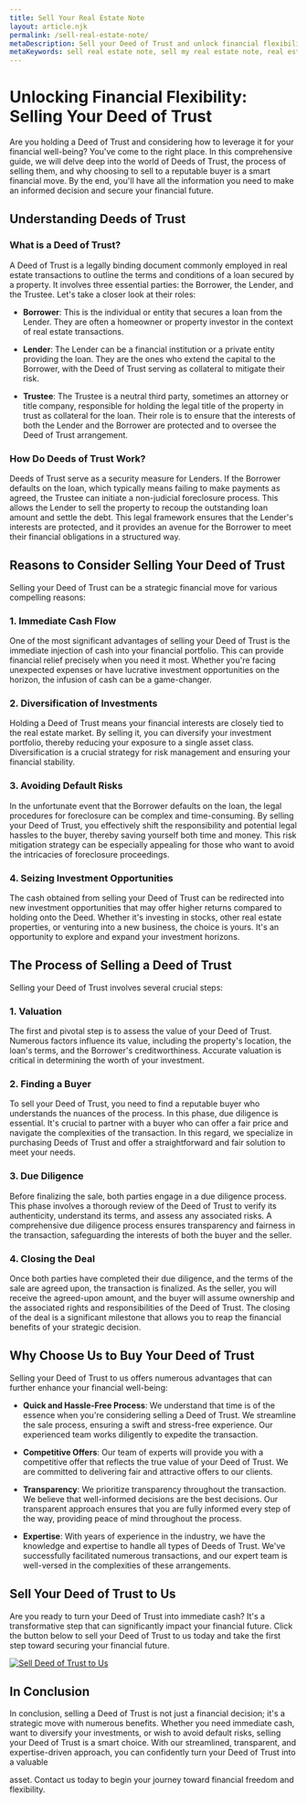```yaml
---
title: Sell Your Real Estate Note
layout: article.njk
permalink: /sell-real-estate-note/
metaDescription: Sell your Deed of Trust and unlock financial flexibility. Get a competitive offer from our experienced team and experience a quick and hassle-free process.
metaKeywords: sell real estate note, sell my real estate note, real estate note sale, real estate note buyer
---
```


# **Unlocking Financial Flexibility: Selling Your Deed of Trust**

Are you holding a Deed of Trust and considering how to leverage it for your financial well-being? You've come to the right place. In this comprehensive guide, we will delve deep into the world of Deeds of Trust, the process of selling them, and why choosing to sell to a reputable buyer is a smart financial move. By the end, you'll have all the information you need to make an informed decision and secure your financial future.

## **Understanding Deeds of Trust**

### **What is a Deed of Trust?**

A Deed of Trust is a legally binding document commonly employed in real estate transactions to outline the terms and conditions of a loan secured by a property. It involves three essential parties: the Borrower, the Lender, and the Trustee. Let's take a closer look at their roles:

- **Borrower**: This is the individual or entity that secures a loan from the Lender. They are often a homeowner or property investor in the context of real estate transactions.

- **Lender**: The Lender can be a financial institution or a private entity providing the loan. They are the ones who extend the capital to the Borrower, with the Deed of Trust serving as collateral to mitigate their risk.

- **Trustee**: The Trustee is a neutral third party, sometimes an attorney or title company, responsible for holding the legal title of the property in trust as collateral for the loan. Their role is to ensure that the interests of both the Lender and the Borrower are protected and to oversee the Deed of Trust arrangement.

### **How Do Deeds of Trust Work?**

Deeds of Trust serve as a security measure for Lenders. If the Borrower defaults on the loan, which typically means failing to make payments as agreed, the Trustee can initiate a non-judicial foreclosure process. This allows the Lender to sell the property to recoup the outstanding loan amount and settle the debt. This legal framework ensures that the Lender's interests are protected, and it provides an avenue for the Borrower to meet their financial obligations in a structured way.

## **Reasons to Consider Selling Your Deed of Trust**

Selling your Deed of Trust can be a strategic financial move for various compelling reasons:

### **1. Immediate Cash Flow**

One of the most significant advantages of selling your Deed of Trust is the immediate injection of cash into your financial portfolio. This can provide financial relief precisely when you need it most. Whether you're facing unexpected expenses or have lucrative investment opportunities on the horizon, the infusion of cash can be a game-changer.

### **2. Diversification of Investments**

Holding a Deed of Trust means your financial interests are closely tied to the real estate market. By selling it, you can diversify your investment portfolio, thereby reducing your exposure to a single asset class. Diversification is a crucial strategy for risk management and ensuring your financial stability.

### **3. Avoiding Default Risks**

In the unfortunate event that the Borrower defaults on the loan, the legal procedures for foreclosure can be complex and time-consuming. By selling your Deed of Trust, you effectively shift the responsibility and potential legal hassles to the buyer, thereby saving yourself both time and money. This risk mitigation strategy can be especially appealing for those who want to avoid the intricacies of foreclosure proceedings.

### **4. Seizing Investment Opportunities**

The cash obtained from selling your Deed of Trust can be redirected into new investment opportunities that may offer higher returns compared to holding onto the Deed. Whether it's investing in stocks, other real estate properties, or venturing into a new business, the choice is yours. It's an opportunity to explore and expand your investment horizons.

## **The Process of Selling a Deed of Trust**

Selling your Deed of Trust involves several crucial steps:

### **1. Valuation**

The first and pivotal step is to assess the value of your Deed of Trust. Numerous factors influence its value, including the property's location, the loan's terms, and the Borrower's creditworthiness. Accurate valuation is critical in determining the worth of your investment.

### **2. Finding a Buyer**

To sell your Deed of Trust, you need to find a reputable buyer who understands the nuances of the process. In this phase, due diligence is essential. It's crucial to partner with a buyer who can offer a fair price and navigate the complexities of the transaction. In this regard, we specialize in purchasing Deeds of Trust and offer a straightforward and fair solution to meet your needs.

### **3. Due Diligence**

Before finalizing the sale, both parties engage in a due diligence process. This phase involves a thorough review of the Deed of Trust to verify its authenticity, understand its terms, and assess any associated risks. A comprehensive due diligence process ensures transparency and fairness in the transaction, safeguarding the interests of both the buyer and the seller.

### **4. Closing the Deal**

Once both parties have completed their due diligence, and the terms of the sale are agreed upon, the transaction is finalized. As the seller, you will receive the agreed-upon amount, and the buyer will assume ownership and the associated rights and responsibilities of the Deed of Trust. The closing of the deal is a significant milestone that allows you to reap the financial benefits of your strategic decision.

## **Why Choose Us to Buy Your Deed of Trust**

Selling your Deed of Trust to us offers numerous advantages that can further enhance your financial well-being:

- **Quick and Hassle-Free Process**: We understand that time is of the essence when you're considering selling a Deed of Trust. We streamline the sale process, ensuring a swift and stress-free experience. Our experienced team works diligently to expedite the transaction.

- **Competitive Offers**: Our team of experts will provide you with a competitive offer that reflects the true value of your Deed of Trust. We are committed to delivering fair and attractive offers to our clients.

- **Transparency**: We prioritize transparency throughout the transaction. We believe that well-informed decisions are the best decisions. Our transparent approach ensures that you are fully informed every step of the way, providing peace of mind throughout the process.

- **Expertise**: With years of experience in the industry, we have the knowledge and expertise to handle all types of Deeds of Trust. We've successfully facilitated numerous transactions, and our expert team is well-versed in the complexities of these arrangements.

## **Sell Your Deed of Trust to Us**

Are you ready to turn your Deed of Trust into immediate cash? It's a transformative step that can significantly impact your financial future. Click the button below to sell your Deed of Trust to us today and take the first step toward securing your financial future.

[![Sell Deed of Trust to Us](CTA-URL)](CTA-URL)

## **In Conclusion**

In conclusion, selling a Deed of Trust is not just a financial decision; it's a strategic move with numerous benefits. Whether you need immediate cash, want to diversify your investments, or wish to avoid default risks, selling your Deed of Trust is a smart choice. With our streamlined, transparent, and expertise-driven approach, you can confidently turn your Deed of Trust into a valuable

asset. Contact us today to begin your journey toward financial freedom and flexibility.
